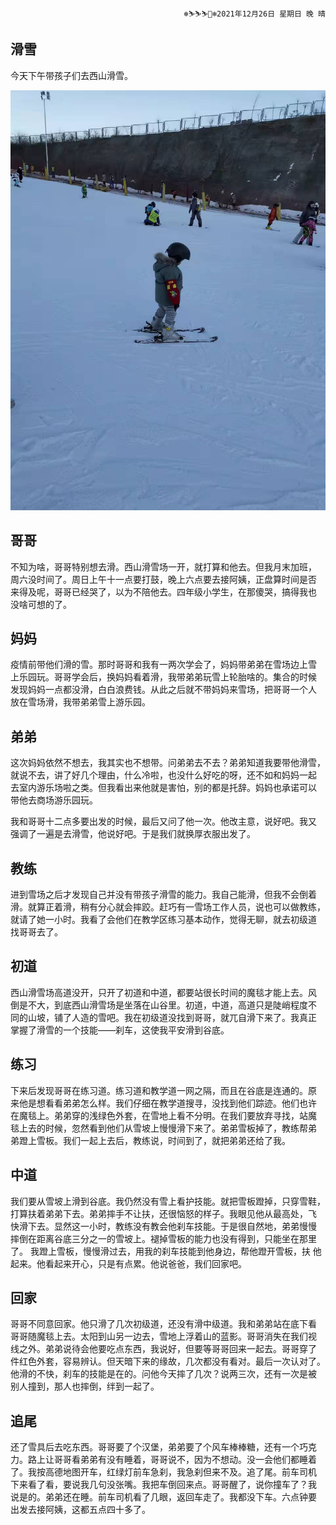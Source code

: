 <div style="text-align: right"><code>❄️⛷️⛷️⛷️🎿️❄️2021年12月26日 星期日 晚 晴</code></div>

## 滑雪

今天下午带孩子们去西山滑雪。

![](ski.jpg)

## 哥哥

不知为啥，哥哥特别想去滑。西山滑雪场一开，就打算和他去。但我月末加班，
周六没时间了。周日上午十一点要打鼓，晚上六点要去接阿姨，正盘算时间是否
来得及呢，哥哥已经哭了，以为不陪他去。四年级小学生，在那傻哭，搞得我也
没啥可想的了。

## 妈妈

疫情前带他们滑的雪。那时哥哥和我有一两次学会了，妈妈带弟弟在雪场边上雪
上乐园玩。哥哥学会后，换妈妈看着滑，我带弟弟玩雪上轮胎啥的。集合的时候
发现妈妈一点都没滑，白白浪费钱。从此之后就不带妈妈来雪场，把哥哥一个人
放在雪场滑，我带弟弟雪上游乐园。

## 弟弟

这次妈妈依然不想去，我其实也不想带。问弟弟去不去？弟弟知道我要带他滑雪，
就说不去，讲了好几个理由，什么冷啦，也没什么好吃的呀，还不如和妈妈一起
去室内游乐场啦之类。但我看出来他就是害怕，别的都是托辞。妈妈也承诺可以
带他去商场游乐园玩。

我和哥哥十二点多要出发的时候，最后又问了他一次。他改主意，说好吧。我又
强调了一遍是去滑雪，他说好吧。于是我们就换厚衣服出发了。

## 教练

进到雪场之后才发现自己并没有带孩子滑雪的能力。我自己能滑，但我不会倒着
滑。就算正着滑，稍有分心就会摔跤。赶巧有一雪场工作人员，说也可以做教练，
就请了她一小时。我看了会他们在教学区练习基本动作，觉得无聊，就去初级道
找哥哥去了。

## 初道

西山滑雪场高道没开，只开了初道和中道，都要站很长时间的魔毯才能上去。风
倒是不大，到底西山滑雪场是坐落在山谷里。初道，中道，高道只是陡峭程度不
同的山坡，铺了人造的雪吧。我在初级道没找到哥哥，就兀自滑下来了。我真正
掌握了滑雪的一个技能——刹车，这使我平安滑到谷底。

## 练习

下来后发现哥哥在练习道。练习道和教学道一网之隔，而且在谷底是连通的。原
来他是想看看弟弟怎么样。我们仔细在教学道搜寻，没找到他们踪迹。他们也许
在魔毯上。弟弟穿的浅绿色外套，在雪地上看不分明。在我们要放弃寻找，站魔
毯上去的时候，忽然看到他们从雪坡上慢慢滑下来了。弟弟雪板掉了，教练帮弟
弟蹬上雪板。我们一起上去后，教练说，时间到了，就把弟弟还给了我。

## 中道

我们要从雪坡上滑到谷底。我仍然没有雪上看护技能。就把雪板蹬掉，只穿雪鞋，
打算扶着弟弟下去。弟弟摔手不让扶，还很恼怒的样子。我眼见他从最高处，飞
快滑下去。显然这一小时，教练没有教会他刹车技能。于是很自然地，弟弟慢慢
摔倒在距离谷底三分之一的雪坡上。褪掉雪板的能力也没有得到，只能坐在那里
了。 我蹬上雪板，慢慢滑过去，用我的刹车技能到他身边，帮他蹬开雪板，扶
他起来。他看起来开心，只是有点累。他说爸爸，我们回家吧。

## 回家

哥哥不同意回家。他只滑了几次初级道，还没有滑中级道。我和弟弟站在底下看
哥哥随魔毯上去。太阳到山另一边去，雪地上浮着山的蓝影。哥哥消失在我们视
线之外。弟弟说待会他要吃点东西，我说好，但要等哥哥回来一起去。哥哥穿了
件红色外套，容易辨认。但天暗下来的缘故，几次都没有看对。最后一次认对了。
他滑的不快，刹车的技能是在的。问他今天摔了几次？说两三次，还有一次是被
别人撞到，那人也摔倒，绊到一起了。

## 追尾

还了雪具后去吃东西。哥哥要了个汉堡，弟弟要了个风车棒棒糖，还有一个巧克
力。路上让哥哥看弟弟有没有睡着，哥哥说不，因为不想动。没一会他们都睡着
了。我按高德地图开车，红绿灯前车急刹，我急刹但来不及。追了尾。前车司机
下来看了看，要说我几句没张嘴。我把车倒回来点。哥哥醒了，说你撞车了？我
说是的。弟弟还在睡。前车司机看了几眼，返回车走了。我都没下车。六点钟要
出发去接阿姨，这都五点四十多了。

